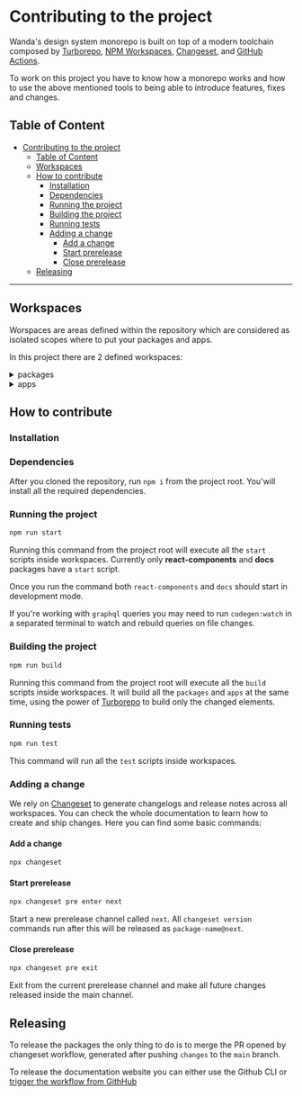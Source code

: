 # Contributing to the project

Wanda's design system monorepo is built on top of a modern toolchain composed by [Turborepo][turborepo], [NPM Workspaces](https://docs.npmjs.com/cli/v8/using-npm/workspaces), [Changeset][changeset], and [GitHub Actions](https://docs.github.com/en/actions/learn-github-actions/understanding-github-actions).

To work on this project you have to know how a monorepo works and how to use the above mentioned tools to being able to introduce features, fixes and changes.

## Table of Content

- [Contributing to the project](#contributing-to-the-project)
  - [Table of Content](#table-of-content)
  - [Workspaces](#workspaces)
  - [How to contribute](#how-to-contribute)
    - [Installation](#installation)
    - [Dependencies](#dependencies)
    - [Running the project](#running-the-project)
    - [Building the project](#building-the-project)
    - [Running tests](#running-tests)
    - [Adding a change](#adding-a-change)
      - [Add a change](#add-a-change)
      - [Start prerelease](#start-prerelease)
      - [Close prerelease](#close-prerelease)
  - [Releasing](#releasing)

---

## Workspaces

Worspaces are areas defined within the repository which are considered as isolated scopes where to put your packages and apps.

In this project there are 2 defined workspaces:

<details>
  <summary>packages</summary>
  Where live all the NPM packages like, tokens, themes, components...
</details>

<details>
  <summary>apps</summary>
  Where live all the web applications/websites related to Wanda. Like the documentation website.
</details>

## How to contribute

### Installation

### Dependencies

After you cloned the repository, run `npm i` from the project root. You'will install all the required dependencies.

### Running the project

```sh
npm run start
```

Running this command from the project root will execute all the `start` scripts inside workspaces. Currently only **react-components** and **docs** packages have a `start` script.

Once you run the command both `react-components` and `docs` should start in development mode.

If you're working with `graphql` queries you may need to run `codegen:watch` in a separated terminal to watch and rebuild queries on file changes.

### Building the project

```sh
npm run build
```

Running this command from the project root will execute all the `build` scripts inside workspaces. It will build all the `packages` and `apps` at the same time, using the power of [Turborepo][turborepo] to build only the changed elements.

### Running tests

```sh
npm run test
```

This command will run all the `test` scripts inside workspaces.

### Adding a change

We rely on [Changeset][changeset] to generate changelogs and release notes across all workspaces. You can check the whole documentation to learn how to create and ship changes. Here you can find some basic commands:

#### Add a change

```sh
npx changeset
```

#### Start prerelease

```sh
npx changeset pre enter next
```

Start a new prerelease channel called `next`. All `changeset version` commands run after this will be released as `package-name@next`.

#### Close prerelease

```sh
npx changeset pre exit
```

Exit from the current prerelease channel and make all future changes released inside the main channel.

[changeset]: https://github.com/changesets/changesets
[turborepo]: https://turborepo.org/

## Releasing

To release the packages the only thing to do is to merge the PR opened by changeset workflow, generated after pushing `changes` to the `main` branch.

To release the documentation website you can either use the Github CLI or [trigger the workflow from GithHub](https://github.com/wonderflow-bv/wanda/actions/workflows/production.yml)
